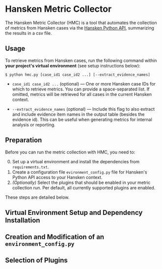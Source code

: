 # Hansken Metric Collector

The Hansken Metric Collector (HMC) is a tool that automates the collection of metrics from Hansken cases via the [Hansken Python API](https://training.hansken.org/docs/python/), summarizing the results in a csv file.

## Usage

To retrieve metrics from Hansken cases, run the following command within **your project's virtual environment** (see setup instructions below):

```
$ python hmc.py [case_id1 case_id2 ...] [--extract_evidence_names]
```

- ```case_id1 case_id2 ...``` (optional) — One or more Hansken case IDs for which to retrieve metrics. You can provide a space-separated list. If omitted, metrics will be retrieved for all cases in the current Hansken context.

- ```--extract_evidence_names``` (optional) — Include this flag to also extract and include evidence item names in the output table (besides the evidence id). This can be useful when generating metrics for internal analysis or reporting.

## Preparation

Before you can run the metric collection with HMC, you need to:

0. Set up a virtual environment and install the dependencies from `requirements.txt`.
1. Create a configuration file `evironment_config.py` file for Hansken's Python API access to your Hansken context.
2. *(Optionally)* Select the plugins that should be enabled in your metric collection run. Per default, all currently supported plugins are enabled.

These steps are detailed below.

## Virtual Environment Setup and Dependency Installation

## Creation and Modification of an `environment_config.py`

## Selection of Plugins
